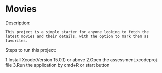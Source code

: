#  Movies

Description:

    This project is a simple starter for anyone looking to fetch the latest movies and their details, with the option to mark them as favorites.

Steps to run this project:

 1.Install Xcode(Version 15.0.1) or above
 2.Open the assessment.xcodeproj file
 3.Run the application by cmd+R or start button 
 


